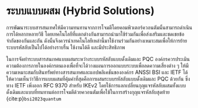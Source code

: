# ระบบแบบผสม (Hybrid Solutions)

การพัฒนาระบบสารสนเทศให้มีความทนทานจากการโจมตีโดยคอมพิวเตอร์ควอนตัมนั้นสามารถดำเนินการได้หลากหลายวิธี โดยเทคโนโลยีที่แตกต่างกันสามารถนำมาใช้ร่วมกันเพื่อส่งเสริมและชดเชยข้อจำกัดของกันและกัน ดังนั้นจึงควรนำเทคโนโลยีเหล่านี้มาใช้งานร่วมกันอย่างเหมาะสมเพื่อให้การย้ายระบบรหัสลับเป็นไปได้อย่างราบรื่น ใช้งานได้ดี และมีประสิทธิภาพ

ในการจัดทำระบบสารสนเทศแบบผสมระหว่างระบบรหัสลับแบบดั้งเดิมและ PQC องค์กรควรประเมินความต้องการภายในองค์กรตนเองเพื่อที่จะได้วางแผนการออกแบบระบบเพื่อลดความเสี่ยงต่าง ๆ ให้มีความเหมาะสมกับสินทรัพย์ทางสารสนเทศและแอปพลิเคชันขององค์กร ANSSI BSI และ IETF ได้ให้ความเห็นว่าวิธีการแบบผสมที่คุ้มค่าที่สุดคือการผสมระบบรหัสลับแบบดั้งเดิมและ PQC ด้วยกัน ซึ่งทาง IETF เพิ่งออก RFC 9370 สำหรับ IKEv2 โดยใช้การแลกเปลี่ยนกุญแจรหัสลับผสมทั้งแบบดั้งเดิมและแบบที่ทนทานต่อการโจมตีด้วยควอนตัมเพื่อใช้ในการสร้างกุญแจรหัสลับสุดท้าย {cite:p}`bsi2023quantum`